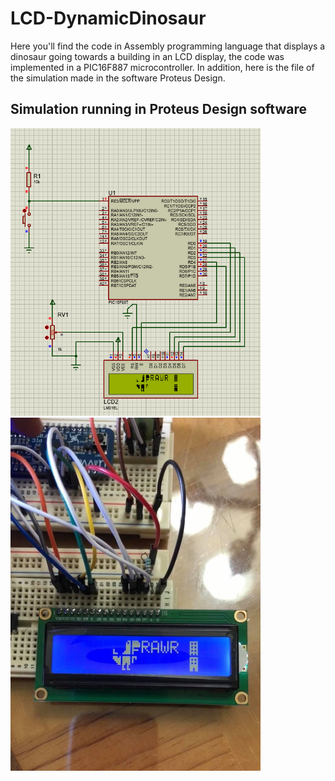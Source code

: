 # LCD-DynamicDinosaur
Here you'll find the code in Assembly programming language that displays a dinosaur going towards a building in an LCD display, the code was implemented in a PIC16F887 microcontroller. In addition, here is the file of the simulation made in the software Proteus Design.

## Simulation running in Proteus Design software
<img src="./images/ProteusSimulation.PNG" alt="Simulation" width="400"/>

<img src="./images/CircuitPicture.PNG" alt="Circuit" width="400"/>
